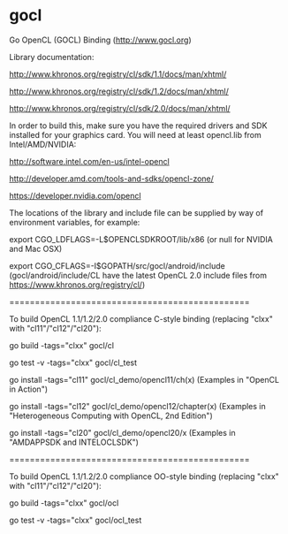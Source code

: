 gocl
====

Go OpenCL (GOCL) Binding (http://www.gocl.org)


Library documentation: 

http://www.khronos.org/registry/cl/sdk/1.1/docs/man/xhtml/

http://www.khronos.org/registry/cl/sdk/1.2/docs/man/xhtml/

http://www.khronos.org/registry/cl/sdk/2.0/docs/man/xhtml/

In order to build this, make sure you have the required drivers and SDK installed for your graphics card. You will need at least opencl.lib from Intel/AMD/NVIDIA:

http://software.intel.com/en-us/intel-opencl

http://developer.amd.com/tools-and-sdks/opencl-zone/

https://developer.nvidia.com/opencl


The locations of the library and include file can be supplied by way of environment variables, for example: 

export CGO_LDFLAGS=-L$OPENCLSDKROOT/lib/x86     			(or null for NVIDIA and Mac OSX)

export CGO_CFLAGS=-I$GOPATH/src/gocl/android/include     	(gocl/android/include/CL have the latest OpenCL 2.0 include files from https://www.khronos.org/registry/cl/)

===============================================

To build OpenCL 1.1/1.2/2.0 compliance C-style binding (replacing "clxx" with "cl11"/"cl12"/"cl20"):

go build -tags="clxx" gocl/cl

go test -v -tags="clxx" gocl/cl_test

go install -tags="cl11" gocl/cl_demo/opencl11/ch(x)   		(Examples in "OpenCL in Action")

go install -tags="cl12" gocl/cl_demo/opencl12/chapter(x)	(Examples in "Heterogeneous Computing with OpenCL, 2nd Edition")

go install -tags="cl20" gocl/cl_demo/opencl20/x				(Examples in "AMDAPPSDK and INTELOCLSDK")

===============================================

To build OpenCL 1.1/1.2/2.0 compliance OO-style binding (replacing "clxx" with "cl11"/"cl12"/"cl20"):

go build -tags="clxx" gocl/ocl

go test -v -tags="clxx" gocl/ocl_test